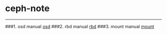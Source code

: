 # ceph-note
-----------
###1. osd manual [osd](osd.md)
###2. rbd manual [rbd](rbd.md)
###3. mount manual [mount](mount.md)
